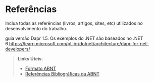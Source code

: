 # Referências

Inclua todas as referências (livros, artigos, sites, etc) utilizados no desenvolvimento do trabalho.

guia  versão Dapr 1.5. Os exemplos do .NET são baseados no .NET 6.https://learn.microsoft.com/pt-br/dotnet/architecture/dapr-for-net-developers/

> **Links Úteis**:
> - [Formato ABNT](https://www.normastecnicas.com/abnt/trabalhos-academicos/referencias/)
> - [Referências Bibliográficas da ABNT](https://comunidade.rockcontent.com/referencia-bibliografica-abnt/)
